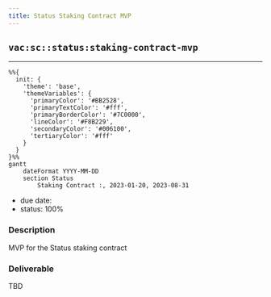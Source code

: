 ```yaml
---
title: Status Staking Contract MVP
---
```

## `vac:sc::status:staking-contract-mvp`
---

```mermaid
%%{ 
  init: { 
    'theme': 'base', 
    'themeVariables': { 
      'primaryColor': '#BB2528', 
      'primaryTextColor': '#fff', 
      'primaryBorderColor': '#7C0000', 
      'lineColor': '#F8B229', 
      'secondaryColor': '#006100', 
      'tertiaryColor': '#fff' 
    } 
  } 
}%%
gantt
	dateFormat YYYY-MM-DD 
	section Status
		Staking Contract :, 2023-01-20, 2023-08-31
```
- due date: 
- status: 100%

### Description
MVP for the Status staking contract

### Deliverable
TBD
